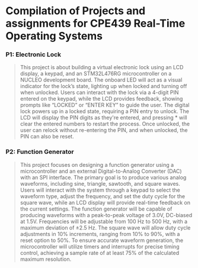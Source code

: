 # Compilation of Projects and assignments for CPE439 Real-Time Operating Systems<br /> #




  ### P1: Electronic Lock
  
  > This project is about building a virtual electronic lock using an LCD display, a keypad, and an STM32L476RG microcontroller on a NUCLEO development board. The onboard LED will act as a visual indicator for the lock’s state, lighting up when locked and turning off when unlocked. Users can interact with the lock via a 4-digit PIN entered on the keypad, while the LCD provides feedback, showing prompts like “LOCKED” or “ENTER KEY” to guide the user.
> The digital lock powers up in a locked state, requiring a PIN entry to unlock. The LCD will display the PIN digits as they're entered, and pressing * will clear the entered numbers to restart the process. Once unlocked, the user can relock without re-entering the PIN, and when unlocked, the PIN can also be reset.

  ### P2: Function Generator
  
  > This project focuses on designing a function generator using a microcontroller and an external Digital-to-Analog Converter (DAC) with an SPI interface. The primary goal is to produce various analog waveforms, including sine, triangle, sawtooth, and square waves. Users will interact with the system through a keypad to select the waveform type, adjust the frequency, and set the duty cycle for the square wave, while an LCD display will provide real-time feedback on the current settings.
The function generator will be capable of producing waveforms with a peak-to-peak voltage of 3.0V, DC-biased at 1.5V. Frequencies will be adjustable from 100 Hz to 500 Hz, with a maximum deviation of ±2.5 Hz. The square wave will allow duty cycle adjustments in 10% increments, ranging from 10% to 90%, with a reset option to 50%. To ensure accurate waveform generation, the microcontroller will utilize timers and interrupts for precise timing control, achieving a sample rate of at least 75% of the calculated maximum resolution.




